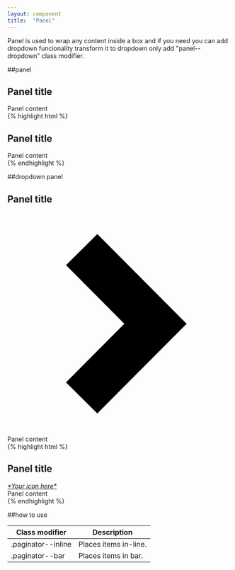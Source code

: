```yaml
---
layout: component
title:  "Panel"
---
```


Panel is used to wrap any content inside a box and  if you need you can add dropdown funcionality transform it to dropdown only add "panel--dropdown" class modifier.

##panel

<div class="penguin-example">
    <section class="panel">
	    <h1 class="panel__title">Panel title</h1>
	    <div class="panel__content">Panel content</div>
	</section>
</div>
{% highlight html %}
<section class="panel">
    <h1 class="panel__title">Panel title</h1>
    <div class="panel__content">Panel content</div>
</section>
{% endhighlight %}


##dropdown panel

<div class="penguin-example">
	<section class="panel panel--dropdown">
	    <div class="dropdown dropdown--stacked dropdown--selected" data-selected="">
	        <h1 class="panel__title">Panel title</h1>
	        <a data-rel="dropdown" href="#content">
	        	<i class="icon" aria-hidden="true">
	        		<svg version="1.1" xmlns="http://www.w3.org/2000/svg" xmlns:xlink="http://www.w3.org/1999/xlink" x="0px" y="0px"
						 viewBox="0 0 512 512" enable-background="new 0 0 512 512" xml:space="preserve">
						<polygon points="206.422,462 134.559,390.477 268.395,256 134.559,121.521 206.422,50 411.441,256 "/>
					</svg>
	        	</i>
	       	</a>
	        <div id="content" class="panel__content" data-dropdown="">Panel content</div>
	    </div>
	</section>
</div>
{% highlight html %}
<section class="panel panel--dropdown">
    <div class="dropdown dropdown--stacked dropdown--selected" data-selected>
        <h1 class="panel__title">Panel title</h1>
        <a data-rel="dropdown" href="#content">
            <i class="icon">*Your icon here*</i>
        </a>
        <div id="content" class="panel__content" data-dropdown>Panel content</div>
    </div>
</section>
{% endhighlight %}


##how to use

| Class modifier     | Description           |
|--------------------|-----------------------|
| .paginator--inline | Places items in-line. |
| .paginator--bar    | Places items in bar.  |